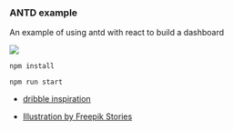 ### ANTD example

An example of using antd with react to build a dashboard

![](https://i.imgur.com/RLmm1Ak.png)

```
npm install

npm run start
```


- [dribble inspiration](https://dribbble.com/shots/8367125-Dashboard-University)

- [Illustration by Freepik Stories](https://stories.freepik.com/people)